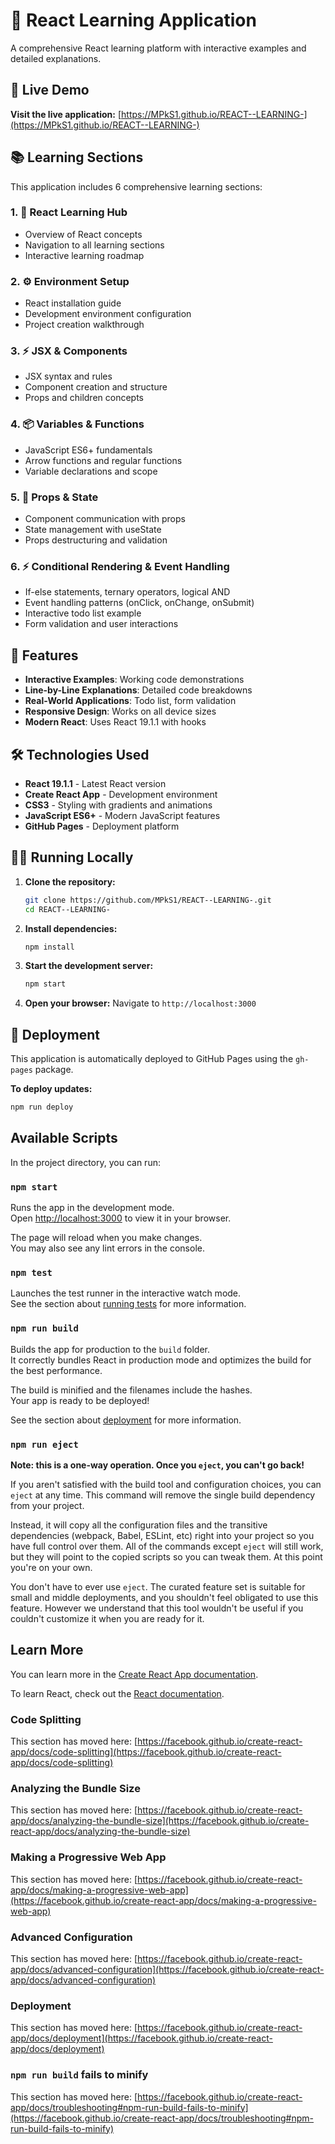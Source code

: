 # 🚀 React Learning Application

A comprehensive React learning platform with interactive examples and detailed explanations.

## 🌟 Live Demo

**Visit the live application:** [https://MPkS1.github.io/REACT--LEARNING-](https://MPkS1.github.io/REACT--LEARNING-)

## 📚 Learning Sections

This application includes 6 comprehensive learning sections:

### 1. 📖 React Learning Hub
- Overview of React concepts
- Navigation to all learning sections
- Interactive learning roadmap

### 2. ⚙️ Environment Setup
- React installation guide
- Development environment configuration
- Project creation walkthrough

### 3. ⚡ JSX & Components
- JSX syntax and rules
- Component creation and structure
- Props and children concepts

### 4. 📦 Variables & Functions
- JavaScript ES6+ fundamentals
- Arrow functions and regular functions
- Variable declarations and scope

### 5. 🔄 Props & State
- Component communication with props
- State management with useState
- Props destructuring and validation

### 6. ⚡ Conditional Rendering & Event Handling
- If-else statements, ternary operators, logical AND
- Event handling patterns (onClick, onChange, onSubmit)
- Interactive todo list example
- Form validation and user interactions

## 🎯 Features

- **Interactive Examples**: Working code demonstrations
- **Line-by-Line Explanations**: Detailed code breakdowns
- **Real-World Applications**: Todo list, form validation
- **Responsive Design**: Works on all device sizes
- **Modern React**: Uses React 19.1.1 with hooks

## 🛠️ Technologies Used

- **React 19.1.1** - Latest React version
- **Create React App** - Development environment
- **CSS3** - Styling with gradients and animations
- **JavaScript ES6+** - Modern JavaScript features
- **GitHub Pages** - Deployment platform

## 🏃‍♂️ Running Locally

1. **Clone the repository:**
   ```bash
   git clone https://github.com/MPkS1/REACT--LEARNING-.git
   cd REACT--LEARNING-
   ```

2. **Install dependencies:**
   ```bash
   npm install
   ```

3. **Start the development server:**
   ```bash
   npm start
   ```

4. **Open your browser:**
   Navigate to `http://localhost:3000`

## 🚀 Deployment

This application is automatically deployed to GitHub Pages using the `gh-pages` package.

**To deploy updates:**
```bash
npm run deploy
```

## Available Scripts

In the project directory, you can run:

### `npm start`

Runs the app in the development mode.\
Open [http://localhost:3000](http://localhost:3000) to view it in your browser.

The page will reload when you make changes.\
You may also see any lint errors in the console.

### `npm test`

Launches the test runner in the interactive watch mode.\
See the section about [running tests](https://facebook.github.io/create-react-app/docs/running-tests) for more information.

### `npm run build`

Builds the app for production to the `build` folder.\
It correctly bundles React in production mode and optimizes the build for the best performance.

The build is minified and the filenames include the hashes.\
Your app is ready to be deployed!

See the section about [deployment](https://facebook.github.io/create-react-app/docs/deployment) for more information.

### `npm run eject`

**Note: this is a one-way operation. Once you `eject`, you can't go back!**

If you aren't satisfied with the build tool and configuration choices, you can `eject` at any time. This command will remove the single build dependency from your project.

Instead, it will copy all the configuration files and the transitive dependencies (webpack, Babel, ESLint, etc) right into your project so you have full control over them. All of the commands except `eject` will still work, but they will point to the copied scripts so you can tweak them. At this point you're on your own.

You don't have to ever use `eject`. The curated feature set is suitable for small and middle deployments, and you shouldn't feel obligated to use this feature. However we understand that this tool wouldn't be useful if you couldn't customize it when you are ready for it.

## Learn More

You can learn more in the [Create React App documentation](https://facebook.github.io/create-react-app/docs/getting-started).

To learn React, check out the [React documentation](https://reactjs.org/).

### Code Splitting

This section has moved here: [https://facebook.github.io/create-react-app/docs/code-splitting](https://facebook.github.io/create-react-app/docs/code-splitting)

### Analyzing the Bundle Size

This section has moved here: [https://facebook.github.io/create-react-app/docs/analyzing-the-bundle-size](https://facebook.github.io/create-react-app/docs/analyzing-the-bundle-size)

### Making a Progressive Web App

This section has moved here: [https://facebook.github.io/create-react-app/docs/making-a-progressive-web-app](https://facebook.github.io/create-react-app/docs/making-a-progressive-web-app)

### Advanced Configuration

This section has moved here: [https://facebook.github.io/create-react-app/docs/advanced-configuration](https://facebook.github.io/create-react-app/docs/advanced-configuration)

### Deployment

This section has moved here: [https://facebook.github.io/create-react-app/docs/deployment](https://facebook.github.io/create-react-app/docs/deployment)

### `npm run build` fails to minify

This section has moved here: [https://facebook.github.io/create-react-app/docs/troubleshooting#npm-run-build-fails-to-minify](https://facebook.github.io/create-react-app/docs/troubleshooting#npm-run-build-fails-to-minify)

